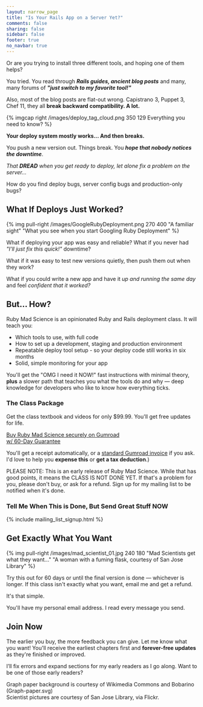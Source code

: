 ```yaml
---
layout: narrow_page
title: "Is Your Rails App on a Server Yet?"
comments: false
sharing: false
sidebar: false
footer: true
no_navbar: true
---
```

Or are you trying to install three different tools, and hoping one of them helps?

You tried. You read through <b><i>Rails guides,
ancient blog posts</i></b> and many, many forums of
<b><i>"just switch to my favorite tool!"</i></b>

Also, most of the blog posts are flat-out wrong. Capistrano 3, Puppet 3, Chef 11,
they all <b>break backward compatibility. A lot.</b>

{% imgcap right /images/deploy_tag_cloud.png 350 129 Everything you need to know? %}

<b>Your deploy system mostly works... And then breaks.</b>

You push a new
version out. Things break. You <i><b>hope that nobody notices the downtime</b></i>.

<i>That <b>DREAD</b> when you get ready to deploy, let alone fix a problem on the
server...</i>

How do you find deploy bugs, server config bugs and production-only bugs?



## What If Deploys Just Worked?

{% img pull-right /images/GoogleRubyDeployment.png 270 400 "A familiar sight" "What you see when you start Googling Ruby Deployment" %}

What if deploying your app was easy and reliable? What if you never had
<i>"I'll just fix this quick!"</i> downtime?

What if it was easy to test new versions quietly, then push them
out when they work?

What if you could write a new app and have it <i>up and running the
same day</i> and feel <i>confident that it worked?</i>

## But... How?

Ruby Mad Science is an opinionated Ruby and Rails deployment class.
It will teach you:

<ul>
  <li>Which tools to use, with full code</li>
  <li>How to set up a development, staging and production environment</li>
  <li>Repeatable deploy tool setup - so your deploy code still works in six months</li>
  <li>Solid, simple monitoring for your app</li>
</ul>

You'll get the "OMG I need it NOW!" fast instructions with minimal theory, <b>plus</b> a
slower path that teaches you what the tools do and why &mdash;
deep knowledge for developers who like to know how everything ticks.

### The Class Package

Get the class textbook and videos for only $99.99. You'll get free updates for life.

<div class="text-center">
  <a href="https://gum.co/rubymadscience" class="btn btn-lg btn-warning buy-me-button">Buy Ruby Mad Science securely on Gumroad<br/>w/ 60-Day Guarantee</a>
</div>

<p class="small">You'll get a receipt automatically, or a
  <a href="http://blog.gumroad.com/post/64055496293/your-receipt-is-in-the-bag-invoicing-for-buyers-and">standard Gumroad invoice</a>
  if you ask. I'd love to help you <b>expense this</b> or <b>get a tax deduction</b>.)</p>

<span class="text-danger">PLEASE NOTE:</span> This is an early release of Ruby Mad Science. While that has good points, it means the <span class="lead text-danger">CLASS IS NOT DONE YET</span>.
If that's a problem for you, please don't buy, or ask for a refund. Sign up for my mailing list to be notified when it's
done.

<div class="panel panel-primary">
  <div class="panel-heading">
    <h3 class="panel-title">Tell Me When This is Done, But Send Great Stuff NOW</h3>
  </div>
  <div class="panel-body">
    {% include mailing_list_signup.html %}
  </div>
</div>

## Get Exactly What You Want

{% img pull-right /images/mad_scientist_01.jpg 240 180 "Mad Scientists get what they want..." "A woman with a fuming flask, courtesy of San Jose Library" %}

Try this out for 60 days or until the final version is done &mdash; whichever is longer.
If this class isn't exactly what you want, email me and get a refund.

It's that simple.

You'll have my personal email address.  I read every message you send.

## Join Now

The earlier you buy, the more feedback you can give. Let me know what
you want! You'll receive the earliest chapters first and <b>forever-free updates</b> as
they're finished or improved.

I’ll fix errors and expand sections
for my early readers as I go along.  Want to be one of
those early readers?

<p class="small text-muted">Graph paper background is courtesy of Wikimedia Commons and Bobarino (Graph-paper.svg)<br/>
  Scientist pictures are courtesy of San Jose Library, via Flickr.
</p>
